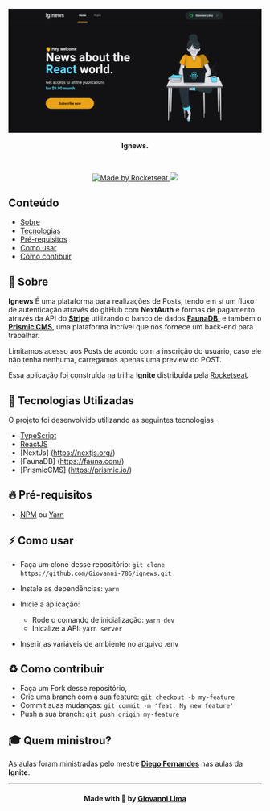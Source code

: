 <p align="center">
  <img src=".github/ignews.png" alt="to-do" />
</p>

<p align="center">
  <b>Ignews.</b>
</p>

<br />

<p align="center">
  <a href="https://rocketseat.com.br/" target="_blank">
    <img alt="Made by Rocketseat" src="https://img.shields.io/badge/made%20by-Rocketseat-%2300c7c7">
  </a>
    <img src="https://img.shields.io/badge/languages-2-blue">
</p>

## Conteúdo

- [Sobre](#sobre)
- [Tecnologias](#tecnologias)
- [Pré-requisitos](#pre-requisitos)
- [Como usar](#como-usar)
- [Como contibuir](#como-contribuir)

<a id="sobre"></a>

## :bookmark: Sobre

<strong>Ignews</strong> É uma plataforma para realizações de Posts, tendo em sí um fluxo de autenticação através do gitHub com <strong>NextAuth</strong> e formas de pagamento através da API do <strong><a href="https://stripe.com/">Stripe<a></strong> utilizando o banco de dados <strong><a href="https://fauna.com/">FaunaDB.</a></strong> e também o <strong><a href="https://prismic.io/">Prismic CMS</a></strong>, uma plataforma incrível que nos fornece um back-end para trabalhar. 

Limitamos acesso aos Posts de acordo com a inscrição do usuário, caso ele não tenha nenhuma, carregamos apenas uma preview do POST.

Essa aplicação foi construída na trilha <strong>Ignite</strong> distribuída pela [Rocketseat](https://rocketseat.com.br/).



<a id="tecnologias-utilizadas"></a>

## :rocket: Tecnologias Utilizadas

O projeto foi desenvolvido utilizando as seguintes tecnologias

- [TypeScript](https://www.typescriptlang.org/)
- [ReactJS](https://reactjs.org/)
- [NextJs] (https://nextjs.org/)
- [FaunaDB] (https://fauna.com/)
- [PrismicCMS] (https://prismic.io/)


<a id="pre-requisitos"></a>

## :fire: **Pré-requisitos**

- [NPM](https://www.npmjs.com/) ou [Yarn](https://yarnpkg.com/)

<a id="como-usar"></a>

## :zap: Como usar

- Faça um clone desse repositório: 
`git clone https://github.com/Giovanni-786/ignews.git`

- Instale as dependências: `yarn`
- Inicie a aplicação:
    - Rode o comando de inicialização: `yarn dev`
    - Inicalize a API: `yarn server`

- Inserir as variáveis de ambiente no arquivo .env
<a id="como-contribuir"></a>

## :recycle: Como contribuir

- Faça um Fork desse repositório,
- Crie uma branch com a sua feature: `git checkout -b my-feature`
- Commit suas mudanças: `git commit -m 'feat: My new feature'`
- Push a sua branch: `git push origin my-feature`

## :mortar_board: Quem ministrou?

As aulas foram ministradas pelo mestre **[Diego Fernandes](https://github.com/diego3g)** nas aulas da **Ignite**.

---

<h4 align=center>Made with 💙 by <a href="https://www.linkedin.com/in/giovanni-sena/">Giovanni Lima</a></h4>
